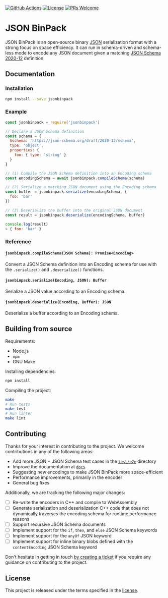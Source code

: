 [![GitHub Actions](https://github.com/jviotti/jsonbinpack/actions/workflows/nodejs.yml/badge.svg?branch=main)](https://github.com/jviotti/jsonbinpack/actions/workflows/nodejs.yml)
[![License](https://img.shields.io/badge/License-Apache%202.0-blue.svg)](https://opensource.org/licenses/Apache-2.0)
[![PRs Welcome](https://img.shields.io/badge/PRs-welcome-brightgreen.svg)](http://makeapullrequest.com)

JSON BinPack
============

JSON BinPack is an open-source binary [JSON](https://www.json.org)
serialization format with a strong focus on space efficiency. It can run in
schema-driven and schema-less mode to encode any JSON document given a matching
[JSON Schema 2020-12](http://json-schema.org) definition.

Documentation
-------------

### Installation

```sh
npm install --save jsonbinpack
```

### Example

```javascript
const jsonbinpack = require('jsonbinpack')

// Declare a JSON Schema definition
const schema = {
  $schema: 'https://json-schema.org/draft/2020-12/schema',
  type: 'object',
  properties: {
    foo: { type: 'string' }
  }
}

// (1) Compile the JSON Schema definition into an Encoding schema
const encodingSchema = await jsonbinpack.compileSchema(schema)

// (2) Serialize a matching JSON document using the Encoding schema
const buffer = jsonbinpack.serialize(encodingSchema, {
  foo: 'bar'
})

// (3) Deserialize the buffer into the original JSON document
const result = jsonbinpack.deserialize(encodingSchema, buffer)

console.log(result)
> { foo: 'bar' }
```

### Reference

#### `jsonbinpack.compileSchema(JSON Schema): Promise<Encoding>`

Convert a JSON Schema definition into an Encoding schema for use with the
`.serialize()` and `.deserialize()` functions.

#### `jsonbinpack.serialize(Encoding, JSON): Buffer`

Serialize a JSON value according to an Encoding schema.

#### `jsonbinpack.deserialize(Encoding, Buffer): JSON`

Deserialize a buffer according to an Encoding schema.

Building from source
--------------------

Requirements:

- Node.js
- `npm`
- GNU Make

Installing dependencies:

```sh
npm install
```

Compiling the project:

```sh
make
# Run tests
make test
# Run linter
make lint
```

Contributing
------------

Thanks for your interest in contributing to the project. We welcome
contributions in any of the following areas:

- Add more JSON + JSON Schema test cases in the
  [`test/e2e`](https://github.com/jviotti/jsonbinpack/tree/main/test/e2e)
  directory
- Improve the documentation at
  [`docs`](https://github.com/jviotti/jsonbinpack/tree/main/docs)
- Suggesting new encodings to make JSON BinPack more space-efficient
- Performance improvements, primarily in the encoder
- General bug fixes

Additionally, we are tracking the following major changes:

- [ ] Re-write the encoders in C++ and compile to WebAssembly
- [ ] Generate serialization and deserialization C++ code that does not
  dynamically traverses the encoding schema for runtime performance reasons
- [ ] Support recursive JSON Schema documents
- [ ] Implement support for the `if`, `then`, and `else` JSON Schema keywords
- [ ] Implement support for the `anyOf` JSON keyword
- [ ] Implement support for inline binary blobs defined with the
  `contentEncoding` JSON Schema keyword

Don't hesitate in getting in touch [by creating a
ticket](https://github.com/jviotti/jsonbinpack/issues/new/choose) if you
require any guidance on contributing to the project.

License
-------

This project is released under the terms specified in the
[license](https://github.com/jviotti/jsonbinpack/blob/main/LICENSE).

